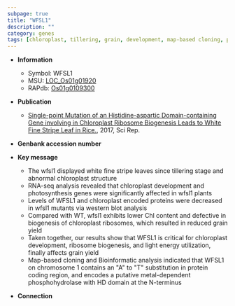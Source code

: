 ```yaml
---
subpage: true
title: "WFSL1"
description: ""
category: genes
tags: [chloroplast, tillering, grain, development, map-based cloning, photosynthesis, grain yield, yield, chloroplast development]
---
```


* **Information**  
    + Symbol: WFSL1  
    + MSU: [LOC_Os01g01920](http://rice.plantbiology.msu.edu/cgi-bin/ORF_infopage.cgi?orf=LOC_Os01g01920)  
    + RAPdb: [Os01g0109300](http://rapdb.dna.affrc.go.jp/viewer/gbrowse_details/irgsp1?name=Os01g0109300)  

* **Publication**  
    + [Single-point Mutation of an Histidine-aspartic Domain-containing Gene involving in Chloroplast Ribosome Biogenesis Leads to White Fine Stripe Leaf in Rice.](http://www.ncbi.nlm.nih.gov/pubmed?term=Single-point+Mutation+of+an+Histidine-aspartic+Domain-containing+Gene+involving+in+Chloroplast+Ribosome+Biogenesis+Leads+to+White+Fine+Stripe+Leaf+in+Rice.%5BTitle%5D), 2017, Sci Rep.

* **Genbank accession number**  

* **Key message**  
    + The wfsl1 displayed white fine stripe leaves since tillering stage and abnormal chloroplast structure
    + RNA-seq analysis revealed that chloroplast development and photosynthesis genes were significantly affected in wfsl1 plants
    + Levels of WFSL1 and chloroplast encoded proteins were decreased in wfsl1 mutants via western blot analysis
    + Compared with WT, wfsl1 exhibits lower Chl content and defective in biogenesis of chloroplast ribosomes, which resulted in reduced grain yield
    + Taken together, our results show that WFSL1 is critical for chloroplast development, ribosome biogenesis, and light energy utilization, finally affects grain yield
    + Map-based cloning and Bioinformatic analysis indicated that WFSL1 on chromosome 1 contains an &quot;A&quot; to &quot;T&quot; substitution in protein coding region, and encodes a putative metal-dependent phosphohydrolase with HD domain at the N-terminus

* **Connection**  



